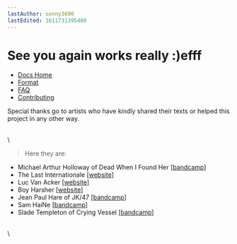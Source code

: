 ```yaml
---
lastAuthor: sonny3690
lastEdited: 1611731395460
---
```

# See you again works really :)efff

* [Docs Home](https://github.com/Lyrics/lyrics/tree/master/docs/README.md)
* [Format](https://github.com/Lyrics/lyrics/tree/master/docs/Format.md)
* [FAQ](https://github.com/Lyrics/lyrics/tree/master/docs/FAQ.md)
* [Contributing](https://github.com/Lyrics/lyrics/tree/master/docs/Contributing.md)

Special thanks go to artists who have kindly shared their texts or helped this project in any other way.

\
\
> Here they are:

* Michael Arthur Holloway of Dead When I Found Her \[[bandcamp](https://deadwhenifoundher.bandcamp.com/)\]
* The Last Internationale \[[website](https://www.tlinyc.com/)\]
* Luc Van Acker \[[website](http://www.lucvanacker.com/)\]
* Boy Harsher \[[website](https://boyharsher.com/)\]
* Jean Paul Hare of JK/47 \[[bandcamp](https://jaykay47.bandcamp.com/)\]
* Sam HaiNe \[[bandcamp](https://samhaine.bandcamp.com/)\]
* Slade Templeton of Crying Vessel \[[bandcamp](https://cryingvessel.bandcamp.com/)\]

\
\
